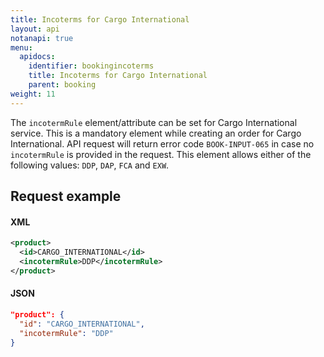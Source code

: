 ```yaml
---
title: Incoterms for Cargo International
layout: api
notanapi: true
menu:
  apidocs:
    identifier: bookingincoterms
    title: Incoterms for Cargo International
    parent: booking
weight: 11
---
```


The `incotermRule` element/attribute can be set for Cargo International service. This is a mandatory element while creating an order for Cargo International. API request will return error code `BOOK-INPUT-065` in case no `incotermRule` is provided in the request. This element allows either of the following values: `DDP`, `DAP`, `FCA` and `EXW`.

## Request example

#### XML
```xml
<product>
  <id>CARGO_INTERNATIONAL</id>
  <incotermRule>DDP</incotermRule>
</product>
```

#### JSON
```json
"product": {
  "id": "CARGO_INTERNATIONAL",
  "incotermRule": "DDP"
}
```
